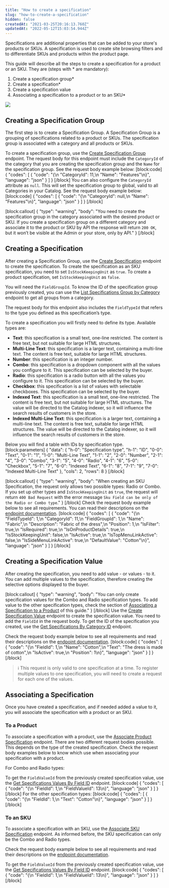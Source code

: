 ```yaml
---
title: "How to create a specification"
slug: "how-to-create-a-specification"
hidden: false
createdAt: "2021-03-25T20:16:13.760Z"
updatedAt: "2022-05-12T15:03:54.944Z"
---
```


Specifications are additional properties that can be added to your store's products or SKUs. A specification is used to create site browsing filters and to differentiate SKUs and products within the product page.

This guide will describe all the steps to create a specification for a product or an SKU. They are (steps with * are mandatory):

1. Create a specification group*
2. Create a specification*
3. Create a specification value
4. Associating a specification to a product or to an SKU*

![](https://cdn.jsdelivr.net/gh/vtexdocs/dev-portal-content@main/images/how-to-create-a-specification-0.png)

## Creating a Specification Group

The first step is to create a Specification Group. A Specification Group is a grouping of specifications related to a product or SKUs. The specification group is associated with a category and all products or SKUs.

To create a specification group, use the [Create Specification Group](https://developers.vtex.com/vtex-rest-api/reference/specificationgroupinsert2) endpoint. The request body for this endpoint must include the `CategoryId` of the category that you are creating the specification group and the `Name` for the specification group. See the request body example below:
[block:code]
{
  "codes": [
    {
      "code": "{\n    \"CategoryId\": 11,\n    \"Name\": \"Features\"\n}",
      "language": "json"
    }
  ]
}
[/block]
You can also configure the `CategoryId`  attribute as `null`. This will set the specification group to global, valid to all Categories in your Catalog. See the request body example below:
[block:code]
{
  "codes": [
    {
      "code": "{\n    \"CategoryId\": null,\n    \"Name\": \"Features\"\n}",
      "language": "json"
    }
  ]
}
[/block]

[block:callout]
{
  "type": "warning",
  "body": "You need to create the specification group in the category associated with the desired product or SKU. If you create a specification group on a different category and associate it to the product or SKU by API the response will return `200 OK`, but it won’t be visible at the Admin or your store, only by API."
}
[/block]
## Creating a Specification

After creating a Specification Group, use the [Create Specification](https://developers.vtex.com/vtex-rest-api/reference/catalog-api-post-specification) endpoint to create the specification. To create the specification as an SKU specification, you need to set `IsStockKeepingUnit` as `true`. To create a product specification, set `IsStockKeepingUnit` as `false`.

You will need the `FieldGroupId`. To know the ID of the specification group previously created, you can use the [List Specifications Group by Category](https://developers.vtex.com/vtex-rest-api/reference/catalog-api-get-specification-group-categoryid) endpoint to get all groups from a category. 

The request body for this endpoint also includes the `FieldTypeId` that refers to the type you defined as this specification’s type. 

To create a specification you will firstly need to define its type. Available types are:

- **Text**: this specification is a small text, one-line restricted. The content is free text, but not suitable for large HTML structures.
- **Multi-Line Text**: this specification is a larger text, containing a multi-line text. The content is free text, suitable for large HTML structures.
- **Number**: this specification is an integer number.
- **Combo**: this specification is a dropdown component with all the values you configure to it. This specification can be selected by the buyer. 
- **Radio**: this specification is a radio button with all the values you configure to it. This specification can be selected by the buyer.
- **Checkbox**: this specification is a list of values with selectable checkboxes. This specification can be selected by the buyer.
- **Indexed Text**: this specification is a small text, one-line restricted. The content is free text, but not suitable for large HTML structures. The value will be directed to the Catalog indexer, so it will influence the search results of customers in the store.
- **Indexed Multi-Line Text**: this specification is a larger text, containing a multi-line text. The content is free text, suitable for large HTML structures. The value will be directed to the Catalog indexer, so it will influence the search results of customers in the store.

Below you will find a table with IDs by specification type. 
[block:parameters]
{
  "data": {
    "h-0": "Specification type",
    "h-1": "ID",
    "0-0": "Text",
    "0-1": "1",
    "1-0": "Multi-Line Text",
    "1-1": "2",
    "2-0": "Number",
    "2-1": "4",
    "3-0": "Combo",
    "3-1": "5",
    "4-0": "Radio",
    "4-1": "6",
    "5-0": "Checkbox",
    "5-1": "7",
    "6-0": "Indexed Text",
    "6-1": "8",
    "7-1": "9",
    "7-0": "Indexed Multi-Line Text"
  },
  "cols": 2,
  "rows": 8
}
[/block]

[block:callout]
{
  "type": "warning",
  "body": "When creating an SKU Specification, the request only allows two possible types: Radio or Combo. If you set up other types and `IsStockKeepingUnit` as `true`, the request will return `400 Bad Request` with the error message `Sku Field can be only of the Radio or Combo type`."
}
[/block]
Check the request body example below to see all requirements. You can read their descriptions on the [endpoint documentation](https://developers.vtex.com/vtex-rest-api/reference/catalog-api-post-specification).
[block:code]
{
  "codes": [
    {
      "code": "{\n    \"FieldTypeId\": 1,\n    \"CategoryId\": 11,\n    \"FieldGroupId\": 1,\n    \"Name\": \"Fabric\",\n    \"Description\": \"Fabric of the dress\",\n    \"Position\": 1,\n    \"IsFilter\": true,\n    \"IsRequired\": true,\n    \"IsOnProductDetails\": true,\n    \"IsStockKeepingUnit\": false,\n    \"IsActive\": true,\n    \"IsTopMenuLinkActive\": false,\n    \"IsSideMenuLinkActive\": true,\n    \"DefaultValue\": \"Cotton\"\n}",
      "language": "json"
    }
  ]
}
[/block]
## Creating a Specification Value

After creating the specification, you need to add value - or values - to it. You can add multiple values to the specification, therefore creating the selective options displayed to the buyer. 

[block:callout]
{
  "type": "warning",
  "body": "You can only create specification values for the Combo and Radio specification types. To add value to the other specification types, check the section of [Associating a Specification to a Product](https://developers.vtex.com/vtex-developer-docs/docs/how-to-create-a-specification#to-a-product) of this guide."
}
[/block]
Use the [Create Specification Value](https://developers.vtex.com/vtex-rest-api/reference/catalog-api-post-specification-value) endpoint to create the specification value. You need to add the `FieldId` in the request body. To get the ID of the specification you created, use the [Get Specifications By Category ID](https://developers.vtex.com/vtex-rest-api/reference/catalog-api-get-specification-category) endpoint.

Check the request body example below to see all requirements and read their descriptions on the [endpoint documentation](https://developers.vtex.com/vtex-rest-api/reference/catalog-api-post-specification-value).
[block:code]
{
  "codes": [
    {
      "code": "{\n    \"FieldId\": 1,\n    \"Name\": \"Cotton\",\n    \"Text\": \"The dress is made of cotton\",\n    \"IsActive\": true,\n    \"Position\": 1\n}",
      "language": "json"
    }
  ]
}
[/block]

> ℹ️️ This request is only valid to one specification at a time. To register multiple values to one specification, you will need to create a request for each one of the values.

## Associating a Specification 

Once you have created a specification, and if needed added a value to it, you will associate the specification with a product or an SKU. 

### To a Product

To associate a specification with a product, use the [Associate Product Specification](https://developers.vtex.com/vtex-rest-api/reference/catalog-api-post-create-product-specification) endpoint. There are two different request bodies possible. This depends on the type of the created specification. Check the request body examples below to know which use when associating your specification with a product.

For Combo and Radio types:

To get the `FieldValueId` from the previously created specification value, use the [Get Specifications Values By Field ID](https://developers.vtex.com/vtex-rest-api/reference/catalog-api-get-specification-field-value-fieldid) endpoint.
[block:code]
{
  "codes": [
    {
      "code": "{\n    \"FieldId\": 1,\n    \"FieldValueId\": 13\n}",
      "language": "json"
    }
  ]
}
[/block]
For the other specification types:
[block:code]
{
  "codes": [
    {
      "code": "{\n    \"FieldId\": 1,\n    \"Text\": \"Cotton\"\n}",
      "language": "json"
    }
  ]
}
[/block]
### To an SKU
To associate a specification with an SKU, use the [Associate SKU Specification](https://developers.vtex.com/vtex-rest-api/reference/catalog-api-post-sku-specification) endpoint. As informed before, the SKU specification can only be the Combo and Radio types. 

Check the request body example below to see all requirements and read their descriptions on the [endpoint documentation](https://developers.vtex.com/vtex-rest-api/reference/catalog-api-post-sku-specification).

To get the `FieldValueId` from the previously created specification value, use the [Get Specifications Values By Field ID](https://developers.vtex.com/vtex-rest-api/reference/catalog-api-get-specification-field-value-fieldid) endpoint.
[block:code]
{
  "codes": [
    {
      "code": "{\n    \"FieldId\": 1,\n    \"FieldValueId\": 13\n}",
      "language": "json"
    }
  ]
}
[/block]
